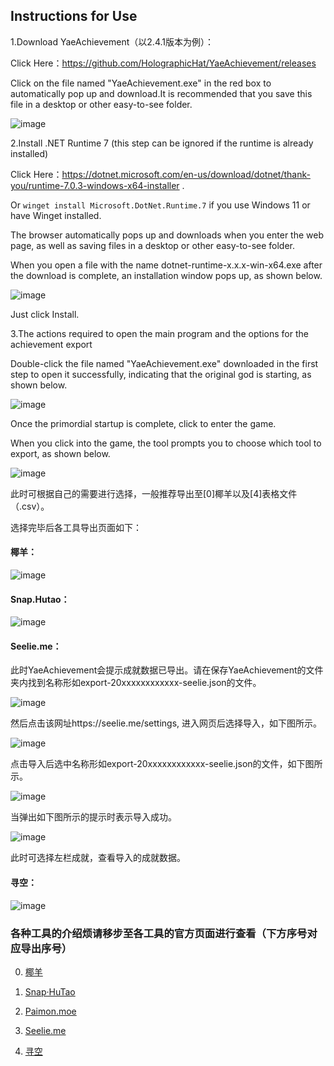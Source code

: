 ## Instructions for Use


1.Download YaeAchievement（以2.4.1版本为例）：

Click Here：https://github.com/HolographicHat/YaeAchievement/releases

Click on the file named "YaeAchievement.exe" in the red box to automatically pop up and download.It is recommended that you save this file in a desktop or other easy-to-see folder.

![image](https://github.com/Finchaos/yae-markdown-230119/blob/main/images/1.png)

2.Install .NET Runtime 7 (this step can be ignored if the runtime is already installed)

Click Here：https://dotnet.microsoft.com/en-us/download/dotnet/thank-you/runtime-7.0.3-windows-x64-installer .

Or `winget install Microsoft.DotNet.Runtime.7` if you use Windows 11 or have Winget installed.

The browser automatically pops up and downloads when you enter the web page, as well as saving files in a desktop or other easy-to-see folder.

When you open a file with the name dotnet-runtime-x.x.x-win-x64.exe after the download is complete, an installation window pops up, as shown below.

![image](https://github.com/Finchaos/yae-markdown-230119/blob/main/images/2.png)

Just click Install.

3.The actions required to open the main program and the options for the achievement export

Double-click the file named "YaeAchievement.exe" downloaded in the first step to open it successfully, indicating that the original god is starting, as shown below.

![image](https://github.com/Finchaos/yae-markdown-230119/blob/main/images/3.png)

Once the primordial startup is complete, click to enter the game.

When you click into the game, the tool prompts you to choose which tool to export, as shown below.

![image](https://github.com/Finchaos/yae-markdown-230119/blob/main/images/4.png)

此时可根据自己的需要进行选择，一般推荐导出至[0]椰羊以及[4]表格文件（.csv）。

选择完毕后各工具导出页面如下：

#### 椰羊：

![image](https://github.com/Finchaos/yae-markdown-230119/blob/main/images/5.png)

#### Snap.Hutao：

![image](https://github.com/Finchaos/yae-markdown-230119/blob/main//images/6.png)

#### Seelie.me：

此时YaeAchievement会提示成就数据已导出。请在保存YaeAchievement的文件夹内找到名称形如export-20xxxxxxxxxxxx-seelie.json的文件。

![image](https://github.com/Finchaos/yae-markdown-230119/blob/main/images/7.png)

然后点击该网址https://seelie.me/settings, 进入网页后选择导入，如下图所示。

![image](https://github.com/Finchaos/yae-markdown-230119/blob/main/images/8.png)

点击导入后选中名称形如export-20xxxxxxxxxxxx-seelie.json的文件，如下图所示。

![image](https://github.com/Finchaos/yae-markdown-230119/blob/main/images/9.png)

当弹出如下图所示的提示时表示导入成功。

![image](https://github.com/Finchaos/yae-markdown-230119/blob/main/images/10.png)

此时可选择左栏成就，查看导入的成就数据。

#### 寻空：

![image](https://github.com/Finchaos/yae-markdown-230119/blob/main/images/11.png)

### 各种工具的介绍烦请移步至各工具的官方页面进行查看（下方序号对应导出序号）

0. [椰羊](https://cocogoat.work/achievement)

1. [Snap·HuTao](https://github.com/DGP-Studio/Snap.HuTao)

2. [Paimon.moe](https://paimon.moe/achievement/)

3. [Seelie.me](https://seelie.me/achievements)

4. [寻空](https://github.com/xunkong/xunkong)
